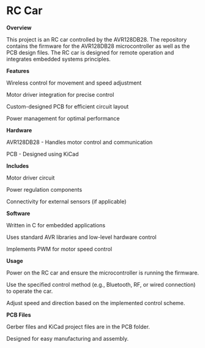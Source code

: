 # RC Car
**Overview**

This project is an RC car controlled by the AVR128DB28. The repository contains the firmware for the AVR128DB28 microcontroller as well as the PCB design files. The RC car is designed for remote operation and integrates embedded systems principles.

**Features**

Wireless control for movement and speed adjustment

Motor driver integration for precise control

Custom-designed PCB for efficient circuit layout

Power management for optimal performance

**Hardware**

AVR128DB28 - Handles motor control and communication

PCB - Designed using KiCad

**Includes**

Motor driver circuit

Power regulation components

Connectivity for external sensors (if applicable)

**Software**

Written in C for embedded applications

Uses standard AVR libraries and low-level hardware control

Implements PWM for motor speed control

**Usage**

Power on the RC car and ensure the microcontroller is running the firmware.

Use the specified control method (e.g., Bluetooth, RF, or wired connection) to operate the car.

Adjust speed and direction based on the implemented control scheme.

**PCB Files**

Gerber files and KiCad project files are in the PCB folder.

Designed for easy manufacturing and assembly.
